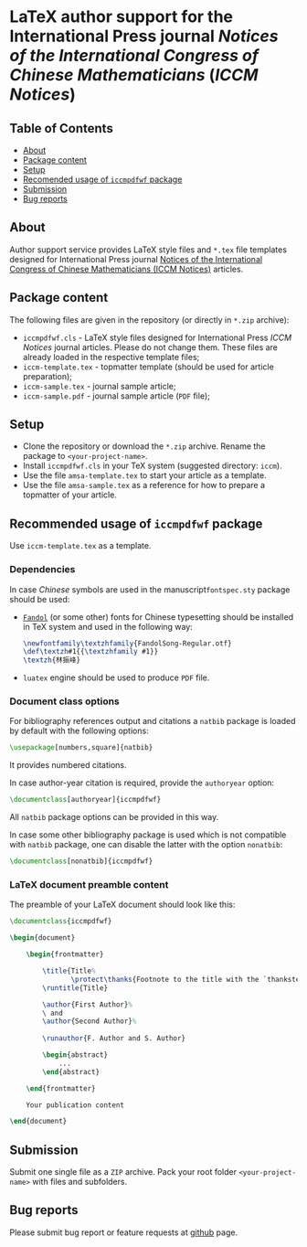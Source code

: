 # LaTeX author support for the International Press journal *Notices of the International Congress of Chinese Mathematicians* (*ICCM Notices*)

## Table of Contents

* [About](#about)
* [Package content](#package-content)
* [Setup](#setup)
* [Recomended usage of `iccmpdfwf` package](#recomended-usage-of-iccmpdfwf-package)
* [Submission](#submission)
* [Bug reports](#bug-reports)

## About

Author support service provides LaTeX style files and `*.tex` file templates designed for International Press journal
[Notices of the International Congress of Chinese Mathematicians (ICCM Notices)](http://www.intlpress.com/ICCM) articles.

## Package content

The following files are given in the repository (or directly in `*.zip` archive):

* `iccmpdfwf.cls` - LaTeX style files designed for International Press *ICCM Notices* journal articles.
  Please do not change them. These files are already loaded in the respective template files;
* `iccm-template.tex` - topmatter template (should be used for article preparation);
* `iccm-sample.tex` - journal sample article;
* `iccm-sample.pdf` - journal sample article (`PDF` file);

## Setup
* Clone the repository or download the `*.zip` archive. Rename the package to `<your-project-name>`.
* Install `iccmpdfwf.cls` in your TeX system (suggested directory: `iccm`).
* Use the file `amsa-template.tex` to start your article as a template.
* Use the file `amsa-sample.tex` as a reference for how to prepare a topmatter of your article.

## Recommended usage of `iccmpdfwf` package

Use `iccm-template.tex` as a template.

### Dependencies

In case *Chinese* symbols are used in the manuscript`fontspec.sty` package should be used:
* [`Fandol`](https://ctan.org/tex-archive/fonts/fandol) (or some other) fonts 
  for Chinese typesetting should be installed in TeX system and used in the following way:
    ```latex
    \newfontfamily\textzhfamily{FandolSong-Regular.otf}
    \def\textzh#1{{\textzhfamily #1}}
    \textzh{林振峰}
    ```
* `luatex` engine should be used to produce `PDF` file.

### Document class options

For bibliography references output and citations a `natbib` package
is loaded by default with the following options:
```latex
\usepackage[numbers,square]{natbib}
```
It provides numbered citations.

In case author-year citation is required, provide the `authoryear` option:
```latex
\documentclass[authoryear]{iccmpdfwf}
```
All `natbib` package options can be provided in this way.

In case some other bibliography package is used
which is not compatible with `natbib` package,
one can disable the latter with the option `nonatbib`:
```latex
\documentclass[nonatbib]{iccmpdfwf}
```

### LaTeX document preamble content

The preamble of your LaTeX document should look like this:

```latex
\documentclass{iccmpdfwf}

\begin{document}

    \begin{frontmatter}

        \title{Title%
               \protect\thanks{Footnote to the title with the `thankstext' command.}}
        \runtitle{Title}

        \author{First Author}%
        \ and 
        \author{Second Author}%
        
        \runauthor{F. Author and S. Author}

        \begin{abstract}
            ...
        \end{abstract}

    \end{frontmatter}

    Your publication content

\end{document}
```

## Submission

Submit one single file as a `ZIP` archive.
Pack your root folder `<your-project-name>` with files and subfolders.

## Bug reports

Please submit bug report or feature requests at
[github](https://github.com/vtex-soft/texsupport.intlpress-iccm/issues) page.